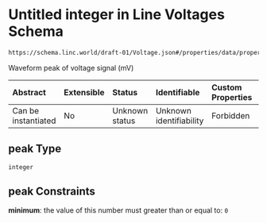 # Untitled integer in Line Voltages Schema

```txt
https://schema.linc.world/draft-01/Voltage.json#/properties/data/properties/voltage/properties/peak
```

Waveform peak of voltage signal (mV)

| Abstract            | Extensible | Status         | Identifiable            | Custom Properties | Additional Properties | Access Restrictions | Defined In                                           |
| :------------------ | :--------- | :------------- | :---------------------- | :---------------- | :-------------------- | :------------------ | :--------------------------------------------------- |
| Can be instantiated | No         | Unknown status | Unknown identifiability | Forbidden         | Allowed               | none                | [Voltage.json*](Voltage.json "open original schema") |

## peak Type

`integer`

## peak Constraints

**minimum**: the value of this number must greater than or equal to: `0`
